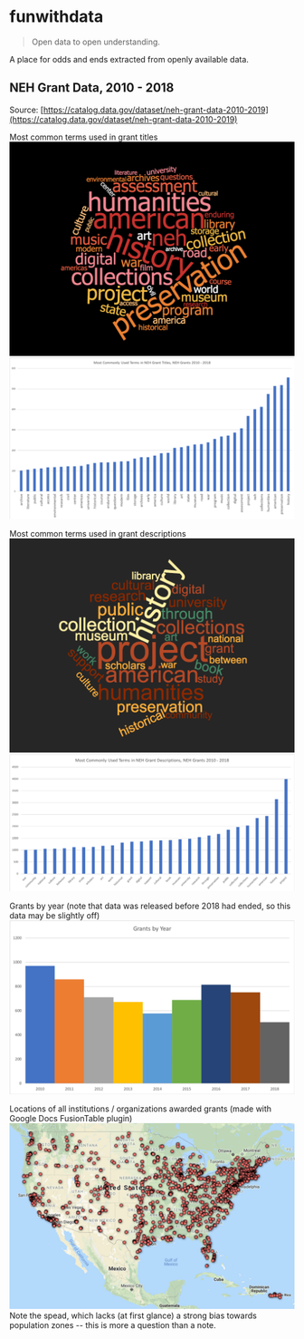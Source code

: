 
# funwithdata

> Open data to open understanding.

A place for odds and ends extracted from openly available data.

## NEH Grant Data, 2010 - 2018

Source: [https://catalog.data.gov/dataset/neh-grant-data-2010-2019](https://catalog.data.gov/dataset/neh-grant-data-2010-2019)

Most common terms used in grant titles
![NEH Grants Common Title Terms Word Cloud](neh_grants/grants_cloud.png)
![NEH Grants Common Title Terms Chart](neh_grants/grants_terms.png)

Most common terms used in grant descriptions
![NEH Grants Common Description Terms Word Cloud](neh_grants/grants_desc_cloud.png)
![NEH Grants Common Description Terms Chart](neh_grants/grants_desc_terms.png)

Grants by year (note that data was released before 2018 had ended, so this data may be slightly off)
![NEH Grants By Year Chart](neh_grants/grants_yearsum.png)

Locations of all institutions / organizations awarded grants (made with Google Docs FusionTable plugin)
![NEH Grants Locations](neh_grants/grants_map.png)
Note the spead, which lacks (at first glance) a strong bias towards population zones -- this is more a question than a note.
